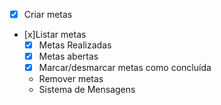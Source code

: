 - [x] Criar metas
- [x]Listar metas
    - [x] Metas Realizadas
    - [x] Metas abertas
    - [x] Marcar/desmarcar metas como concluída
    - Remover metas
    - Sistema de Mensagens